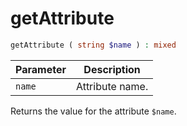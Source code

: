 # getAttribute

```php
getAttribute ( string $name ) : mixed
```

| Parameter | Description
| --------- | -----------
| `name`    | Attribute name.

Returns the value for the attribute `$name`.